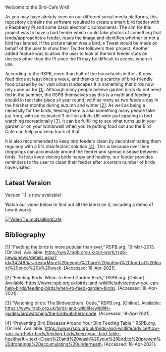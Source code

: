 Welcome to the Bird-Cafe Wiki!

As you may have already seen on our different social media platforms, this repository contains the software required to create a smart bird feeder with a Raspberry Pi and some basic electronic components. The aim for this project was to have a bird feeder which could take photos of something that lands/approaches a feeder, reads the image and identifies whether or not a bird has landed. If the picture taken was a bird, a Tweet would be made on behalf of the user to show their Twitter followers their project. Another added feature was to allow the user to look at the bird feeder stats on devices other than the Pi since the Pi may be difficult to access when in use.

According to the RSPB, more than half of the households in the UK now feed birds at least once a week, and thanks to a scarcity of bird-friendly food caused by our vast urban landscapes it is something that birds now rely upon us for [[1]](https://ww2.rspb.org.uk/our-work/rspb-news/news/details.aspx?id=342483#:~:text=More%20people%20are%20putting%20food,at%20least%20once%20a%20week). Although many people believe garden birds do not need fed in the summer, the RSPB themselves say this is a myth and feeding should in fact take place all year round, with as many as two feeds a day in the harsher months during autumn and winter [[2]](https://www.rspb.org.uk/birds-and-wildlife/advice/how-you-can-help-birds/feeding-birds/when-to-feed-garden-birds/). As well as being a necessity for the birds, feeding them is also something many people take joy from, with an estimated 3 million adults UK-wide participating in bird watching recreationally [[3]](https://www.rspb.org.uk/birds-and-wildlife/wildlife-guides/birdwatching/the-birdwatchers-code/). It can be fulfilling to see what turns up in your garden or on your windowsill when you're putting food out and the Bird Café can help you keep track of that.

It is also recommended to keep bird feeders clean by decontaminating them regularly with a 5% disinfectant solution [[4]](https://www.rspb.org.uk/birds-and-wildlife/advice/how-you-can-help-birds/feeding-birds/keep-your-bird-table-healthy/#:~:text=Clean%20and%20wash%20your%20bird,to%20prevent%20droppings%20accumulating%20underneath). This is because over time droppings can accumulate around the feeder and spread disease between birds. To help keep visiting birds happy and healthy, our feeder provides reminders to the user to clean their feeder after a certain number of birds have visited.
 
## Latest Version

Version 1.1 is now available!

Watch our video below to find out all the latest on it, including a demo of how it works.


[![VideoThumbNailBirdCafe](https://user-images.githubusercontent.com/69791092/115165198-ab108780-a0a4-11eb-94ae-0f7cfee76516.png)](https://www.youtube.com/watch?v=Tnj3r2rmuOU)


## Bibliography
[1] “Feeding the birds is more popular than ever,” RSPB.org, 16-Mar-2013. [Online]. Available: https://ww2.rspb.org.uk/our-work/rspb-news/news/details.aspx?id=342483#:~:text=More%20people%20are%20putting%20food,at%20least%20once%20a%20week. [Accessed: 18-Apr-2021]. 

[2] “Feeding Birds: When To Feed Garden Birds,” RSPB.org. [Online]. Available: https://www.rspb.org.uk/birds-and-wildlife/advice/how-you-can-help-birds/feeding-birds/when-to-feed-garden-birds/. [Accessed: 18-Apr-2021].
 
[3] “Watching birds: The Birdwatchers' Code,” RSPB.org. [Online]. Available: https://www.rspb.org.uk/birds-and-wildlife/wildlife-guides/birdwatching/the-birdwatchers-code. [Accessed: 18-Apr-2021]. 

[4] “Preventing Bird Diseases Around Your Bird Feeding Table,” RSPB.org. [Online]. Available: https://www.rspb.org.uk/birds-and-wildlife/advice/how-you-can-help-birds/feeding-birds/keep-your-bird-table-healthy/#:~:text=Clean%20and%20wash%20your%20bird,to%20prevent%20droppings%20accumulating%20underneath. [Accessed: 18-Apr-2021]. 

